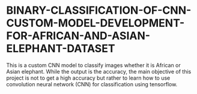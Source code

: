 # BINARY-CLASSIFICATION-OF-CNN-CUSTOM-MODEL-DEVELOPMENT-FOR-AFRICAN-AND-ASIAN-ELEPHANT-DATASET
This is a custom CNN model to classify images whether it is African or Asian elephant. While the output is the accuracy, the main objective of this project is not to get a high accuracy but rather to learn how to use convolution neural network (CNN) for classification using tensorflow.
